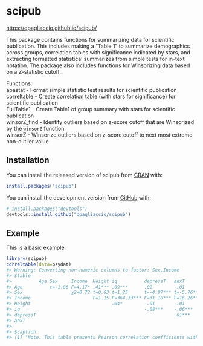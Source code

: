 
<!-- README.md is generated from README.Rmd. Please edit that file -->

# scipub

<!-- badges: start -->

<!-- badges: end -->

<https://dpagliaccio.github.io/scipub/>

This package contains functions for summarizing data for scientific
publication. This includes making a “Table 1” to summarize demographics
across groups, correlation tables with significance indicated by stars,
and extracting formatted statistical summarizes from simple tests for
in-text notation. The package also includes functions for Winsorizing
data based on a Z-statistic cutoff.

Functions:  
apastat - Format simple statistic test results for scientific
publication  
correltable - Create correlation table (with stars for significance) for
scientific publication  
FullTable1 - Create Table1 of group summary with stats for scientific
publication  
winsorZ\_find - Identify outliers based on z-score cutoff that are
Winsorized by the `winsorZ` function  
winsorZ - Winsorize outliers based on z-score cutoff to next most
extreme non-outlier value

## Installation

You can install the released version of scipub from
[CRAN](https://CRAN.R-project.org) with:

``` r
install.packages("scipub")
```

You can install the development version from
[GitHub](https://github.com/) with:

``` r
# install.packages("devtools")
devtools::install_github("dpagliaccio/scipub")
```

## Example

This is a basic example:

``` r
library(scipub)
correltable(data=psydat)
#> Warning: Converting non-numeric columns to factor: Sex,Income
#> $table
#>          Age Sex     Income  Height iq          depressT   anxT      
#> Age          t=-1.86 F=4.17* .41*** .09***      .02        -.01      
#> Sex                  χ2=0.72 t=0.83 t=1.25      t=-4.87*** t=-5.76***
#> Income                       F=1.15 F=364.33*** F=31.18*** F=16.26***
#> Height                              .04*        -.01       -.01      
#> iq                                              -.08***    -.06***   
#> depressT                                                   .61***    
#> anxT                                                                 
#> 
#> $caption
#> [1] "Note. This table presents Pearson correlation coefficients with pairwise deletion. N=4 missing Sex. N=404 missing Income. N=7 missing Height. N=179 missing iq. N=8 missing depressT. N=8 missing anxT.  Group differences for continuous and categorical\n             variables are indicated by t-statistic/ANOVA F\n             and chi-squared, respectively. * p<.05, ** p<.01, *** p<.001"
```
